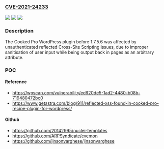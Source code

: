### [CVE-2021-24233](https://cve.mitre.org/cgi-bin/cvename.cgi?name=CVE-2021-24233)
![](https://img.shields.io/static/v1?label=Product&message=Cooked%20Ppro&color=blue)
![](https://img.shields.io/static/v1?label=Version&message=1.7.5.6%3C%201.7.5.6%20&color=brighgreen)
![](https://img.shields.io/static/v1?label=Vulnerability&message=CWE-79%20Cross-site%20Scripting%20(XSS)&color=brighgreen)

### Description

The Cooked Pro WordPress plugin before 1.7.5.6 was affected by unauthenticated reflected Cross-Site Scripting issues, due to improper sanitisation of user input while being output back in pages as an arbitrary attribute.

### POC

#### Reference
- https://wpscan.com/vulnerability/ed620de5-1ad2-4480-b08b-719480472bc0
- https://www.getastra.com/blog/911/reflected-xss-found-in-cooked-pro-recipe-plugin-for-wordpress/

#### Github
- https://github.com/20142995/nuclei-templates
- https://github.com/ARPSyndicate/cvemon
- https://github.com/jinsonvarghese/jinsonvarghese


